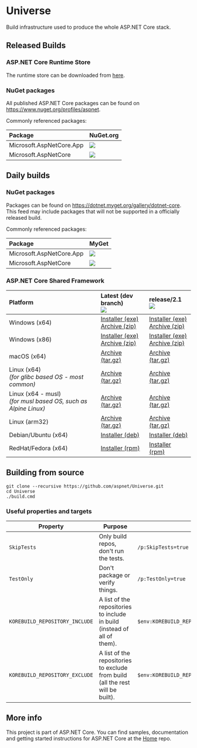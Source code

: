Universe
========

Build infrastructure used to produce the whole ASP.NET Core stack.

## Released Builds

### ASP.NET Core Runtime Store

The runtime store can be downloaded from [here](https://microsoft.com/net/download).

### NuGet packages

All published ASP.NET Core packages can be found on <https://www.nuget.org/profiles/aspnet>.

Commonly referenced packages:

[app-metapackage-nuget]:  https://nuget.org/packages/Microsoft.AspNetCore.App
[app-metapackage-nuget-badge]: http://img.shields.io/nuget/v/Microsoft.AspNetCore.App.svg?style=flat-square&label=nuget

[metapackage-nuget]:  https://nuget.org/packages/Microsoft.AspNetCore
[metapackage-nuget-badge]: http://img.shields.io/nuget/v/Microsoft.AspNetCore.svg?style=flat-square&label=nuget

Package                           | NuGet.org
:---------------------------------|:---------------------------------------------------------
Microsoft.AspNetCore.App          | [![][app-metapackage-nuget-badge]][app-metapackage-nuget]
Microsoft.AspNetCore              | [![][metapackage-nuget-badge]][metapackage-nuget]


## Daily builds

### NuGet packages

Packages can be found on <https://dotnet.myget.org/gallery/dotnet-core>. This feed may include
packages that will not be supported in a officially released build.

Commonly referenced packages:

[app-metapackage-myget]:  https://dotnet.myget.org/feed/dotnet-core/package/nuget/Microsoft.AspNetCore.App
[app-metapackage-myget-badge]: http://img.shields.io/dotnet.myget/dotnet-core/v/Microsoft.AspNetCore.App.svg?style=flat-square&label=myget

[metapackage-myget]:  https://dotnet.myget.org/feed/dotnet-core/package/nuget/Microsoft.AspNetCore
[metapackage-myget-badge]: http://img.shields.io/dotnet.myget/dotnet-core/v/Microsoft.AspNetCore.svg?style=flat-square&label=myget

Package                           | MyGet
:---------------------------------|:---------------------------------------------------------
Microsoft.AspNetCore.App          | [![][app-metapackage-myget-badge]][app-metapackage-myget]
Microsoft.AspNetCore              | [![][metapackage-myget-badge]][metapackage-myget]

### ASP.NET Core Shared Framework

[badge-master]: https://dotnetcli.blob.core.windows.net/dotnet/aspnetcore/Runtime/master/aspnetcore-runtime-win-x64-version-badge.svg
[win-x64-zip]: https://dotnetcli.blob.core.windows.net/dotnet/aspnetcore/Runtime/master/aspnetcore-runtime-latest-win-x64.zip
[win-x64-exe]: https://dotnetcli.blob.core.windows.net/dotnet/aspnetcore/Runtime/master/aspnetcore-runtime-latest-win-x64.exe
[win-x86-zip]: https://dotnetcli.blob.core.windows.net/dotnet/aspnetcore/Runtime/master/aspnetcore-runtime-latest-win-x86.zip
[win-x86-exe]: https://dotnetcli.blob.core.windows.net/dotnet/aspnetcore/Runtime/master/aspnetcore-runtime-latest-win-x86.exe
[linux-x64-tar]: https://dotnetcli.blob.core.windows.net/dotnet/aspnetcore/Runtime/master/aspnetcore-runtime-latest-linux-x64.tar.gz
[linux-arm-tar]: https://dotnetcli.blob.core.windows.net/dotnet/aspnetcore/Runtime/master/aspnetcore-runtime-latest-linux-arm.tar.gz
[osx-x64-tar]: https://dotnetcli.blob.core.windows.net/dotnet/aspnetcore/Runtime/master/aspnetcore-runtime-latest-osx-x64.tar.gz
[debian-x64-deb]: https://dotnetcli.blob.core.windows.net/dotnet/aspnetcore/Runtime/master/aspnetcore-runtime-latest-x64.deb
[redhat-x64-rpm]: https://dotnetcli.blob.core.windows.net/dotnet/aspnetcore/Runtime/master/aspnetcore-runtime-latest-x64.rpm
[linux-musl-x64-tar]: https://dotnetcli.blob.core.windows.net/dotnet/aspnetcore/Runtime/master/aspnetcore-runtime-latest-linux-musl-x64.tar.gz

[badge-rel-21]: https://dotnetcli.blob.core.windows.net/dotnet/aspnetcore/Runtime/release/2.1/aspnetcore-runtime-win-x64-version-badge.svg
[win-x64-zip-rel-21]: https://dotnetcli.blob.core.windows.net/dotnet/aspnetcore/Runtime/release/2.1/aspnetcore-runtime-latest-win-x64.zip
[win-x64-exe-rel-21]: https://dotnetcli.blob.core.windows.net/dotnet/aspnetcore/Runtime/release/2.1/aspnetcore-runtime-latest-win-x64.exe
[win-x86-zip-rel-21]: https://dotnetcli.blob.core.windows.net/dotnet/aspnetcore/Runtime/release/2.1/aspnetcore-runtime-latest-win-x86.zip
[win-x86-exe-rel-21]: https://dotnetcli.blob.core.windows.net/dotnet/aspnetcore/Runtime/release/2.1/aspnetcore-runtime-latest-win-x86.exe
[linux-x64-tar-rel-21]: https://dotnetcli.blob.core.windows.net/dotnet/aspnetcore/Runtime/release/2.1/aspnetcore-runtime-latest-linux-x64.tar.gz
[osx-x64-tar-rel-21]: https://dotnetcli.blob.core.windows.net/dotnet/aspnetcore/Runtime/release/2.1/aspnetcore-runtime-latest-osx-x64.tar.gz
[debian-x64-deb-rel-21]: https://dotnetcli.blob.core.windows.net/dotnet/aspnetcore/Runtime/release/2.1/aspnetcore-runtime-latest-x64.deb
[redhat-x64-rpm-rel-21]: https://dotnetcli.blob.core.windows.net/dotnet/aspnetcore/Runtime/release/2.1/aspnetcore-runtime-latest-x64.rpm
[linux-arm-tar-rel-21]: https://dotnetcli.blob.core.windows.net/dotnet/aspnetcore/Runtime/release/2.1/aspnetcore-runtime-latest-linux-arm.tar.gz
[linux-musl-x64-tar-rel-21]: https://dotnetcli.blob.core.windows.net/dotnet/aspnetcore/Runtime/release/2.1/aspnetcore-runtime-latest-linux-musl-x64.tar.gz

Platform              | Latest (dev branch) <br> ![][badge-master]                      | release/2.1 <br> ![][badge-rel-21]
:---------------------|:----------------------------------------------------------------|:-------------------------------------------------------------------------
Windows (x64)         | [Installer (exe)][win-x64-exe]<br>[Archive (zip)][win-x64-zip]   | [Installer (exe)][win-x64-exe-rel-21]<br>[Archive (zip)][win-x64-zip-rel-21]
Windows (x86)         | [Installer (exe)][win-x86-exe]<br>[Archive (zip)][win-x86-zip]   | [Installer (exe)][win-x86-exe-rel-21]<br>[Archive (zip)][win-x86-zip-rel-21]
macOS (x64)           | [Archive (tar.gz)][osx-x64-tar]                                  | [Archive (tar.gz)][osx-x64-tar-rel-21]
Linux (x64)<br>_(for glibc based OS - most common)_ | [Archive (tar.gz)][linux-x64-tar]                                | [Archive (tar.gz)][linux-x64-tar-rel-21]
Linux (x64 - musl)<br>_(for musl based OS, such as Alpine Linux)_ | [Archive (tar.gz)][linux-musl-x64-tar]                           | [Archive (tar.gz)][linux-musl-x64-tar-rel-21]
Linux (arm32)         | [Archive (tar.gz)][linux-arm-tar]                                | [Archive (tar.gz)][linux-arm-tar-rel-21]
Debian/Ubuntu (x64)   | [Installer (deb)][debian-x64-deb]                                | [Installer (deb)][debian-x64-deb-rel-21]
RedHat/Fedora (x64)   | [Installer (rpm)][redhat-x64-rpm]                                | [Installer (rpm)][redhat-x64-rpm-rel-21]

## Building from source

```
git clone --recursive https://github.com/aspnet/Universe.git
cd Universe
./build.cmd
```

### Useful properties and targets
Property                           | Purpose                                                                        | Example
-----------------------------------|--------------------------------------------------------------------------------|--------
`SkipTests`    | Only build repos, don't run the tests.                                         | `/p:SkipTests=true`
`TestOnly`                      | Don't package or verify things.                                                | `/p:TestOnly=true`
`KOREBUILD_REPOSITORY_INCLUDE` | A list of the repositories to include in build (instead of all of them).       | `$env:KOREBUILD_REPOSITORY_INCLUDE='Antiforgery;CORS'`
`KOREBUILD_REPOSITORY_EXCLUDE` | A list of the repositories to exclude from build (all the rest will be built). | `$env:KOREBUILD_REPOSITORY_EXCLUDE='EntityFramework'`

## More info

This project is part of ASP.NET Core. You can find samples, documentation and getting started instructions for ASP.NET Core at the [Home](https://github.com/aspnet/home) repo.
